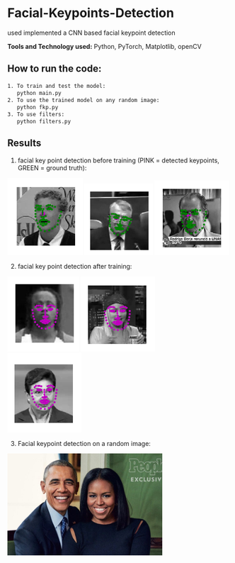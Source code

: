 # Facial-Keypoints-Detection
used implemented a CNN based facial keypoint detection

**Tools and Technology used:** Python, PyTorch, Matplotlib, openCV

## How to run the code:
    1. To train and test the model:
       python main.py 
    2. To use the trained model on any random image:
       python fkp.py
    3. To use filters:
       python filters.py

## Results
1. facial key point detection before training (PINK = detected keypoints, GREEN = ground truth):

![Image added](before_train/res0.png)   ![Image added](before_train/res1.png)   ![Image added](before_train/res2.png)

2. facial key point detection after training:

![Image added](saved_images/res0.png)   ![Image added](saved_images/res1.png)   ![Image added](saved_images/res2.png)

3. Facial keypoint detection on a random image:

<img src="images/images/obamas.jpg"  width="350" height="230">
